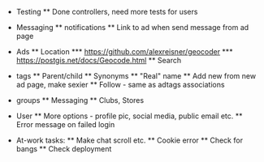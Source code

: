 * Testing
** Done controllers, need more tests for users
* Messaging
** notifications
** Link to ad when send message from ad page
* Ads
** Location
*** https://github.com/alexreisner/geocoder
*** https://postgis.net/docs/Geocode.html
** Search
* tags
** Parent/child
** Synonyms
** "Real" name
** Add new from new ad page, make sexier
** Follow - same as adtags associations
* groups
** Messaging
** Clubs, Stores
* User
** More options - profile pic, social media, public email etc.
** Error message on failed login

* At-work tasks:
** Make chat scroll etc.
** Cookie error
** Check for bangs
** Check deployment